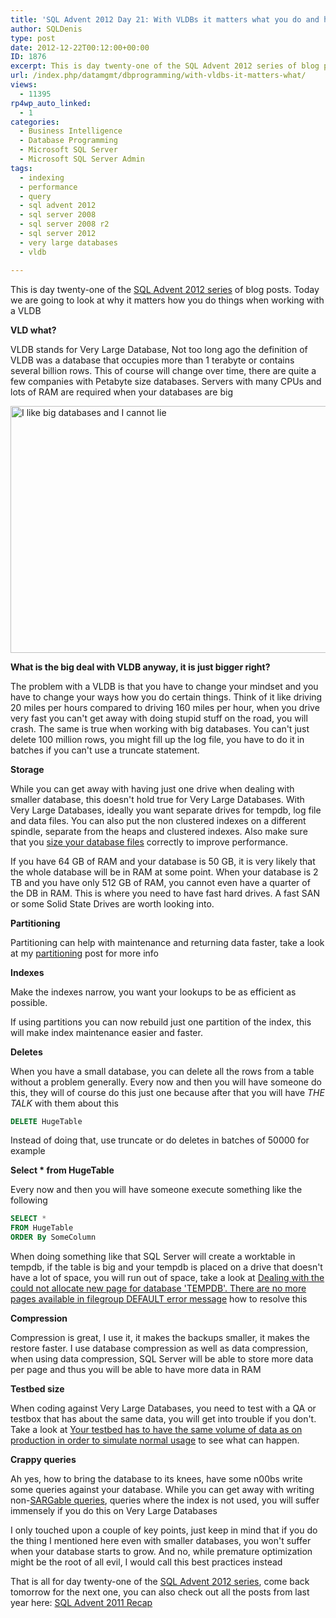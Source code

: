 ```yaml
---
title: 'SQL Advent 2012 Day 21: With VLDBs it matters what you do and how you do it'
author: SQLDenis
type: post
date: 2012-12-22T00:12:00+00:00
ID: 1876
excerpt: This is day twenty-one of the SQL Advent 2012 series of blog posts. Today we are going to look at Very Large Databases
url: /index.php/datamgmt/dbprogramming/with-vldbs-it-matters-what/
views:
  - 11395
rp4wp_auto_linked:
  - 1
categories:
  - Business Intelligence
  - Database Programming
  - Microsoft SQL Server
  - Microsoft SQL Server Admin
tags:
  - indexing
  - performance
  - query
  - sql advent 2012
  - sql server 2008
  - sql server 2008 r2
  - sql server 2012
  - very large databases
  - vldb

---
```

This is day twenty-one of the [SQL Advent 2012 series][1] of blog posts. Today we are going to look at why it matters how you do things when working with a VLDB 

**VLD what?**
  
VLDB stands for Very Large Database, Not too long ago the definition of VLDB was a database that occupies more than 1 terabyte or contains several billion rows. This of course will change over time, there are quite a few companies with Petabyte size databases. Servers with many CPUs and lots of RAM are required when your databases are big

<div class="image_block">
  <a href="/wp-content/uploads/blogs/DataMgmt/Denis/ADvent/SQLServerCPUandRAM.jpg?mtime=1356141722"><img alt="I like big databases and I cannot lie" title ="I like big databases and I cannot lie" src="/wp-content/uploads/blogs/DataMgmt/Denis/ADvent/SQLServerCPUandRAM.jpg?mtime=1356141722" width="582" height="395" /></a>
</div>

**What is the big deal with VLDB anyway, it is just bigger right?**
  
The problem with a VLDB is that you have to change your mindset and you have to change your ways how you do certain things. Think of it like driving 20 miles per hours compared to driving 160 miles per hour, when you drive very fast you can't get away with doing stupid stuff on the road, you will crash. The same is true when working with big databases. You can't just delete 100 million rows, you might fill up the log file, you have to do it in batches if you can't use a truncate statement.

**Storage**
  
While you can get away with having just one drive when dealing with smaller database, this doesn't hold true for Very Large Databases. With Very Large Databases, ideally you want separate drives for tempdb, log file and data files. You can also put the non clustered indexes on a different spindle, separate from the heaps and clustered indexes. Also make sure that you [size your database files][2] correctly to improve performance.
  
If you have 64 GB of RAM and your database is 50 GB, it is very likely that the whole database will be in RAM at some point. When your database is 2 TB and you have only 512 GB of RAM, you cannot even have a quarter of the DB in RAM. This is where you need to have fast hard drives. A fast SAN or some Solid State Drives are worth looking into.

**Partitioning**
  
Partitioning can help with maintenance and returning data faster, take a look at my [partitioning][3] post for more info

**Indexes**
  
Make the indexes narrow, you want your lookups to be as efficient as possible.
  
If using partitions you can now rebuild just one partition of the index, this will make index maintenance easier and faster.

**Deletes**
  
When you have a small database, you can delete all the rows from a table without a problem generally. Every now and then you will have someone do this, they will of course do this just one because after that you will have _THE TALK_ with them about this

```sql
DELETE HugeTable
```

Instead of doing that, use truncate or do deletes in batches of 50000 for example

**Select * from HugeTable**
  
Every now and then you will have someone execute something like the following

```sql
SELECT * 
FROM HugeTable
ORDER By SomeColumn
```
When doing something like that SQL Server will create a worktable in tempdb, if the table is big and your tempdb is placed on a drive that doesn't have a lot of space, you will run out of space, take a look at [Dealing with the could not allocate new page for database 'TEMPDB'. There are no more pages available in filegroup DEFAULT error message][4] how to resolve this

**Compression**
  
Compression is great, I use it, it makes the backups smaller, it makes the restore faster. I use database compression as well as data compression, when using data compression, SQL Server will be able to store more data per page and thus you will be able to have more data in RAM

**Testbed size**
  
When coding against Very Large Databases, you need to test with a QA or testbox that has about the same data, you will get into trouble if you don't. Take a look at [Your testbed has to have the same volume of data as on production in order to simulate normal usage][5] to see what can happen.

**Crappy queries**
  
Ah yes, how to bring the database to its knees, have some n00bs write some queries against your database. While you can get away with writing non-[SARGable queries][6], queries where the index is not used, you will suffer immensely if you do this on Very Large Databases

I only touched upon a couple of key points, just keep in mind that if you do the thing I mentioned here even with smaller databases, you won't suffer when your database starts to grow. And no, while premature optimization might be the root of all evil, I would call this best practices instead

That is all for day twenty-one of the [SQL Advent 2012 series][1], come back tomorrow for the next one, you can also check out all the posts from last year here: [SQL Advent 2011 Recap][7]

 [1]: /index.php/DataMgmt/DBProgramming/sql-advent-2012-here-is
 [2]: /index.php/DataMgmt/DBAdmin/MSSQLServerAdmin/sizing-database-files
 [3]: /index.php/DataMgmt/DataDesign/sql-advent-2011-day-3
 [4]: /index.php/DataMgmt/DataDesign/could-not-allocate-new-page-for-database
 [5]: /index.php/DataMgmt/DataDesign/your-testbed-has-to-have-the-same-volume
 [6]: /index.php/DataMgmt/DBProgramming/sargable-queries
 [7]: /index.php/DataMgmt/DataDesign/sql-advent-2011-recap